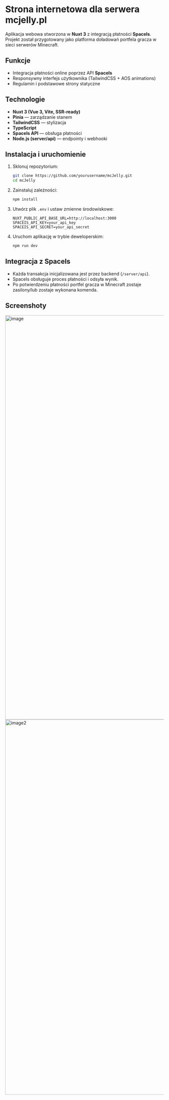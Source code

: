 # Strona internetowa dla serwera mcjelly.pl

Aplikacja webowa stworzona w **Nuxt 3** z integracją płatności **SpaceIs**.  
Projekt został przygotowany jako platforma doładowań portfela gracza w sieci serwerów Minecraft.

## Funkcje
- Integracja płatności online poprzez API **SpaceIs**
- Responsywny interfejs użytkownika (TailwindCSS + AOS animations)
- Regulamin i podstawowe strony statyczne

## Technologie
- **Nuxt 3 (Vue 3, Vite, SSR-ready)**
- **Pinia** — zarządzanie stanem
- **TailwindCSS** — stylizacja
- **TypeScript**
- **SpaceIs API** — obsługa płatności
- **Node.js (server/api)** — endpointy i webhooki

## Instalacja i uruchomienie
1. Sklonuj repozytorium:
   ```bash
   git clone https://github.com/yourusername/mcJelly.git
   cd mcJelly
   ```
2. Zainstaluj zależności:
   ```bash
   npm install
   ```
3. Utwórz plik `.env` i ustaw zmienne środowiskowe:
   ```env
   NUXT_PUBLIC_API_BASE_URL=http://localhost:3000
   SPACEIS_API_KEY=your_api_key
   SPACEIS_API_SECRET=your_api_secret
   ```
4. Uruchom aplikację w trybie deweloperskim:
   ```bash
   npm run dev
   ```

## Integracja z SpaceIs
- Każda transakcja inicjalizowana jest przez backend (`/server/api`).
- SpaceIs obsługuje proces płatności i odsyła wynik.
- Po potwierdzeniu płatności portfel gracza w Minecraft zostaje zasilony/lub zostaje wykonana komenda.

## Screenshoty

<img width="1153" height="1280" alt="image" src="https://github.com/user-attachments/assets/d1549b7c-a788-4063-a004-be8f509be52e" />

<img width="1047" height="1188" alt="image2" src="https://github.com/user-attachments/assets/61b5c6aa-b05e-4df5-bf8b-5084d1f9ef8b" />
